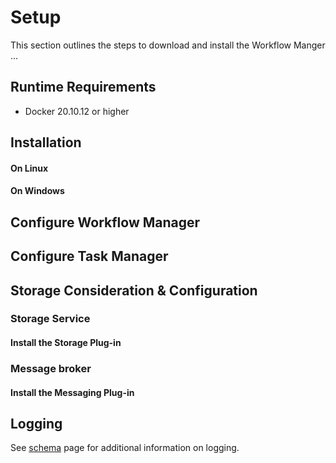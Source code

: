 <!--
  ~ Copyright 2021-2022 MONAI Consortium
  ~
  ~ Licensed under the Apache License, Version 2.0 (the "License");
  ~ you may not use this file except in compliance with the License.
  ~ You may obtain a copy of the License at
  ~
  ~ http://www.apache.org/licenses/LICENSE-2.0
  ~
  ~ Unless required by applicable law or agreed to in writing, software
  ~ distributed under the License is distributed on an "AS IS" BASIS,
  ~ WITHOUT WARRANTIES OR CONDITIONS OF ANY KIND, either express or implied.
  ~ See the License for the specific language governing permissions and
  ~ limitations under the License.
-->
# Setup

This section outlines the steps to download and install the Workflow Manger ...

## Runtime Requirements

* Docker 20.10.12 or higher

## Installation

#### On Linux

#### On Windows

## Configure Workflow Manager
## Configure Task Manager
## Storage Consideration & Configuration

### Storage Service
#### Install the Storage Plug-in


### Message broker
#### Install the Messaging Plug-in

## Logging

See [schema](./schema.md#logging) page for additional information on logging.


